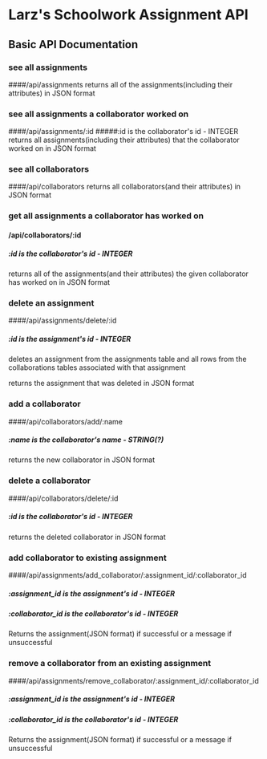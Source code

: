 # Larz's Schoolwork Assignment API

## Basic API Documentation


### see all assignments
####/api/assignments
returns all of the assignments(including their attributes) in JSON format

### see all assignments a collaborator worked on
####/api/assignments/:id
#####:id is the collaborator's id - INTEGER
returns all assignments(including their attributes) that the collaborator worked on in JSON format

### see all collaborators
####/api/collaborators
returns all collaborators(and their attributes) in JSON format

### get all assignments a collaborator has worked on
#### /api/collaborators/:id
##### :id is the collaborator's id - INTEGER
returns all of the assignments(and their attributes) the given collaborator has worked on in JSON format

### delete an assignment
####/api/assignments/delete/:id
##### :id is the assignment's id - INTEGER
deletes an assignment from the assignments table and all rows from the collaborations tables associated with that assignment

returns the assignment that was deleted in JSON format

### add a collaborator
####/api/collaborators/add/:name
##### :name is the collaborator's name - STRING(?)
returns the new collaborator in JSON format

### delete a collaborator
####/api/collaborators/delete/:id
##### :id is the collaborator's id - INTEGER
returns the deleted collaborator in JSON format

### add collaborator to existing assignment
####/api/assignments/add_collaborator/:assignment_id/:collaborator_id
##### :assignment_id is the assignment's id - INTEGER
##### :collaborator_id is the collaborator's id - INTEGER
Returns the assignment(JSON format) if successful or a message if unsuccessful

### remove a collaborator from an existing assignment
####/api/assignments/remove_collaborator/:assignment_id/:collaborator_id
##### :assignment_id is the assignment's id - INTEGER
##### :collaborator_id is the collaborator's id - INTEGER
Returns the assignment(JSON format) if successful or a message if unsuccessful